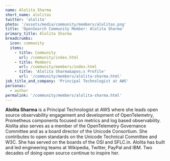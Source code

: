 ```yaml
---
name: Alolita Sharma
short_name: alolitas
twitter: 'alolita'
photo: '/assets/media/community/members/alolitas.png'
title: 'OpenSearch Community Member: Alolita Sharma'
primary_title: Alolita Sharma
breadcrumbs:
  icon: community
  items:
    - title: Community
      url: /community/index.html
    - title: Members
      url: /community/members/index.html
    - title: 'Alolita Sharma&apos;s Profile'
      url: '/community/members/alolita-sharma.html'
job_title_and_company: 'Principal Technologist at AWS'
personas:
  - author
permalink: '/community/members/alolita-sharma.html'
---
```



**Alolita Sharma** is a Principal Technologist at AWS where she leads open source observability engagement and development of OpenTelemetry, Prometheus components focused on metrics and log based observability. Alolita also serves as a member of the OpenTelemetry Governance Committee and as a board director of the Unicode Consortium. She contributes to open standards on the Unicode Technical Committee and W3C. She has served on the boards of the OSI and SFLC.in. Alolita has built and led engineering teams at Wikipedia, Twitter, PayPal and IBM. Two decades of doing open source continue to inspire her.
